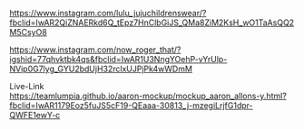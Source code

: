 https://www.instagram.com/lulu_jujuchildrenswear/?fbclid=IwAR2QiZNAERkd6Q_tEpz7HnClbGiJS_QMa8ZiM2KsH_wO1TaAsQQ2M5CsyO8

https://www.instagram.com/now_roger_that/?igshid=77qhvktbk4qs&fbclid=IwAR1U3NngYOehP-vYrUlp-NVip0G7lyg_GYU2bdUjH32rclxUJPjPk4wWDmM

Live-Link  
https://teamlumpia.github.io/aaron-mockup/mockup_aaron_allons-y.html?fbclid=IwAR1179Eoz5fuJS5cF19-QEaaa-30813_j-mzegiLrjfG1dpr-QWFE1ewY-c
